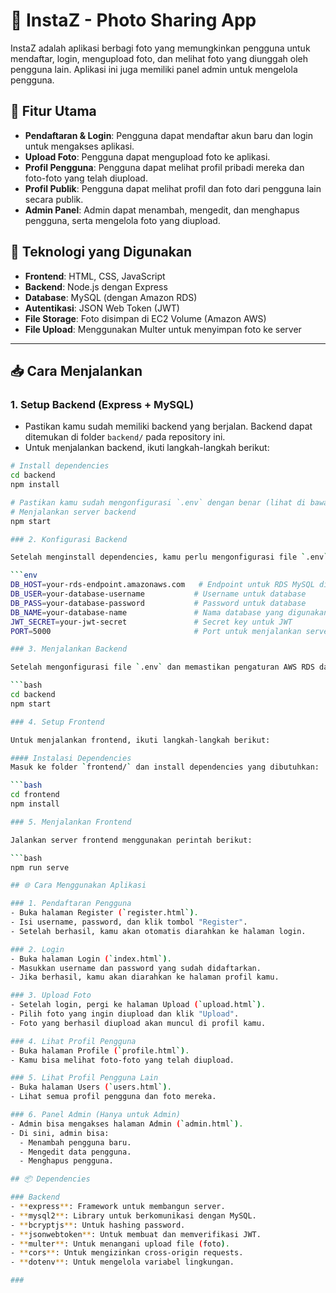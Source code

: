 # 📸 InstaZ - Photo Sharing App

InstaZ adalah aplikasi berbagi foto yang memungkinkan pengguna untuk mendaftar, login, mengupload foto, dan melihat foto yang diunggah oleh pengguna lain. Aplikasi ini juga memiliki panel admin untuk mengelola pengguna.

## 🚀 Fitur Utama

- **Pendaftaran & Login**: Pengguna dapat mendaftar akun baru dan login untuk mengakses aplikasi.
- **Upload Foto**: Pengguna dapat mengupload foto ke aplikasi.
- **Profil Pengguna**: Pengguna dapat melihat profil pribadi mereka dan foto-foto yang telah diupload.
- **Profil Publik**: Pengguna dapat melihat profil dan foto dari pengguna lain secara publik.
- **Admin Panel**: Admin dapat menambah, mengedit, dan menghapus pengguna, serta mengelola foto yang diupload.
  
## 🔧 Teknologi yang Digunakan

- **Frontend**: HTML, CSS, JavaScript
- **Backend**: Node.js dengan Express
- **Database**: MySQL (dengan Amazon RDS)
- **Autentikasi**: JSON Web Token (JWT)
- **File Storage**: Foto disimpan di EC2 Volume (Amazon AWS)
- **File Upload**: Menggunakan Multer untuk menyimpan foto ke server

---

## 📥 Cara Menjalankan

### 1. Setup Backend (Express + MySQL)

- Pastikan kamu sudah memiliki backend yang berjalan. Backend dapat ditemukan di folder `backend/` pada repository ini.
- Untuk menjalankan backend, ikuti langkah-langkah berikut:

```bash
# Install dependencies
cd backend
npm install

# Pastikan kamu sudah mengonfigurasi `.env` dengan benar (lihat di bawah)
# Menjalankan server backend
npm start

### 2. Konfigurasi Backend

Setelah menginstall dependencies, kamu perlu mengonfigurasi file `.env` di folder `backend/`. Buat file `.env` di dalam folder `backend/` dengan konfigurasi berikut:

```env
DB_HOST=your-rds-endpoint.amazonaws.com   # Endpoint untuk RDS MySQL di AWS
DB_USER=your-database-username           # Username untuk database
DB_PASS=your-database-password           # Password untuk database
DB_NAME=your-database-name               # Nama database yang digunakan
JWT_SECRET=your-jwt-secret               # Secret key untuk JWT
PORT=5000                                # Port untuk menjalankan server (bisa diganti sesuai kebutuhan)

### 3. Menjalankan Backend

Setelah mengonfigurasi file `.env` dan memastikan pengaturan AWS RDS dan EC2 sudah benar, jalankan server backend menggunakan perintah berikut:

```bash
cd backend
npm start

### 4. Setup Frontend

Untuk menjalankan frontend, ikuti langkah-langkah berikut:

#### Instalasi Dependencies
Masuk ke folder `frontend/` dan install dependencies yang dibutuhkan:

```bash
cd frontend
npm install

### 5. Menjalankan Frontend

Jalankan server frontend menggunakan perintah berikut:

```bash
npm run serve

## 🌐 Cara Menggunakan Aplikasi

### 1. Pendaftaran Pengguna
- Buka halaman Register (`register.html`).
- Isi username, password, dan klik tombol "Register".
- Setelah berhasil, kamu akan otomatis diarahkan ke halaman login.

### 2. Login
- Buka halaman Login (`index.html`).
- Masukkan username dan password yang sudah didaftarkan.
- Jika berhasil, kamu akan diarahkan ke halaman profil kamu.

### 3. Upload Foto
- Setelah login, pergi ke halaman Upload (`upload.html`).
- Pilih foto yang ingin diupload dan klik "Upload".
- Foto yang berhasil diupload akan muncul di profil kamu.

### 4. Lihat Profil Pengguna
- Buka halaman Profile (`profile.html`).
- Kamu bisa melihat foto-foto yang telah diupload.

### 5. Lihat Profil Pengguna Lain
- Buka halaman Users (`users.html`).
- Lihat semua profil pengguna dan foto mereka.

### 6. Panel Admin (Hanya untuk Admin)
- Admin bisa mengakses halaman Admin (`admin.html`).
- Di sini, admin bisa:
  - Menambah pengguna baru.
  - Mengedit data pengguna.
  - Menghapus pengguna.

## 📦 Dependencies

### Backend
- **express**: Framework untuk membangun server.
- **mysql2**: Library untuk berkomunikasi dengan MySQL.
- **bcryptjs**: Untuk hashing password.
- **jsonwebtoken**: Untuk membuat dan memverifikasi JWT.
- **multer**: Untuk menangani upload file (foto).
- **cors**: Untuk mengizinkan cross-origin requests.
- **dotenv**: Untuk mengelola variabel lingkungan.

###

